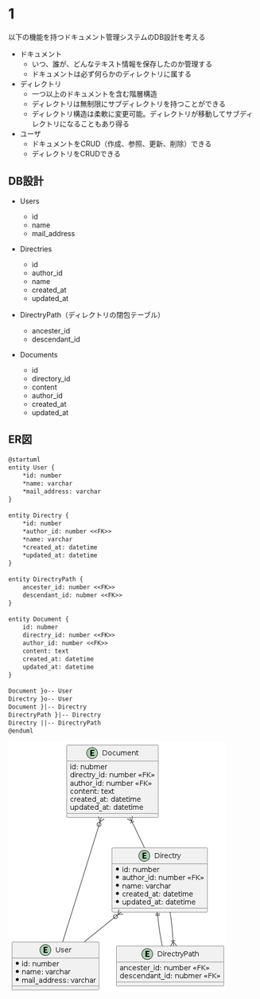 # 1

以下の機能を持つドキュメント管理システムのDB設計を考える

- ドキュメント
  - いつ、誰が、どんなテキスト情報を保存したのか管理する
  - ドキュメントは必ず何らかのディレクトリに属する
- ディレクトリ
  - 一つ以上のドキュメントを含む階層構造
  - ディレクトリは無制限にサブディレクトリを持つことができる
  - ディレクトリ構造は柔軟に変更可能。ディレクトリが移動してサブディレクトリになることもあり得る
- ユーザ
  - ドキュメントをCRUD（作成、参照、更新、削除）できる
  - ディレクトリをCRUDできる

## DB設計

- Users
  - id
  - name
  - mail_address

- Directries
  - id
  - author_id
  - name
  - created_at
  - updated_at

- DirectryPath（ディレクトリの閉包テーブル）
  - ancester_id
  - descendant_id

- Documents
  - id
  - directory_id
  - content
  - author_id
  - created_at
  - updated_at

## ER図

```plantuml
@startuml
entity User {
	*id: number
    *name: varchar
    *mail_address: varchar
}

entity Directry {
	*id: number
    *author_id: number <<FK>>
    *name: varchar
    *created_at: datetime
    *updated_at: datetime
}

entity DirectryPath {
	ancester_id: number <<FK>>
    descendant_id: nubmer <<FK>>
}

entity Document {
	id: nubmer
    directry_id: number <<FK>>
    author_id: number <<FK>>
    content: text
    created_at: datetime
    updated_at: datetime
}

Document }o-- User
Directry }o-- User
Document }|-- Directry
DirectryPath }|-- Directry
Directry ||-- DirectryPath
@enduml

```

![UML](document_app.png)
